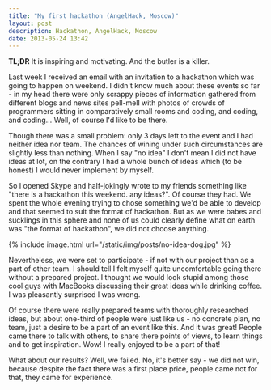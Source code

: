 ```yaml
---
title: "My first hackathon (AngelHack, Moscow)"
layout: post
description: Hackathon, AngelHack, Moscow
date: 2013-05-24 13:42
---
```


__TL;DR__ It is inspiring and motivating. And the butler is a killer.

Last week I received an email with an invitation to a hackathon which was going to happen on weekend. I didn't know much about these events so far - in my head there were only scrappy pieces of information gathered from different blogs and news sites pell-mell with photos of crowds of programmers sitting in comparatively small rooms and coding, and coding, and coding… Well, of course I'd like to be there.

Though there was a small problem: only 3 days left to the event and I had neither idea nor team. The chances of wining under such circumstances are slightly less than nothing. When I say "no idea" I don't mean I did not have ideas at lot, on the contrary I had a whole bunch of ideas which (to be honest) I would never implement by myself.

So I opened Skype and half-jokingly wrote to my friends something like "there is a hackathon this weekend. any ideas?". Of course they had. We spent the whole evening trying to chose something we'd be able to develop and that seemed to suit the format of hackathon. But as we were babes and sucklings in this sphere and none of us could clearly define what on earth was "the format of hackathon", we did not choose anything.

{% include image.html url="/static/img/posts/no-idea-dog.jpg" %}
 
Nevertheless, we were set to participate - if not with our project than as a part of other team. I should tell I felt myself quite uncomfortable going there without a prepared project. I thought we would look stupid among those cool guys with MacBooks discussing their great ideas while drinking coffee. I was pleasantly surprised I was wrong.

Of course there were really prepared teams with thoroughly researched ideas, but about one-third of people were just like us - no concrete plan, no team, just a desire to be a part of an event like this. And it was great! People came there to talk with others, to share there points of views, to learn things and to get inspiration. Wow! I really enjoyed to be a part of that!

What about our results? Well, we failed. No, it's better say - we did not win, because despite the fact there was a first place price, people came not for that, they came for experience. 

